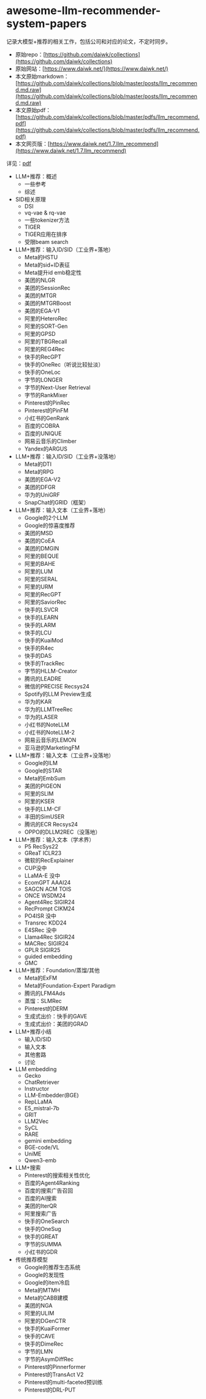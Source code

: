 # awesome-llm-recommender-system-papers

记录大模型+推荐的相关工作，包括公司和对应的论文，不定时同步。

+ 原始repo：[https://github.com/daiwk/collections](https://github.com/daiwk/collections)
+ 原始网站：[https://www.daiwk.net/](https://www.daiwk.net/)
+ 本文原始markdown：[https://github.com/daiwk/collections/blob/master/posts/llm_recommend.md.raw](https://github.com/daiwk/collections/blob/master/posts/llm_recommend.md.raw)
+ 本文原始pdf：[https://github.com/daiwk/collections/blob/master/pdfs/llm_recommend.pdf](https://github.com/daiwk/collections/blob/master/pdfs/llm_recommend.pdf)
+ 本文网页版：[https://www.daiwk.net/1.7.llm_recommend](https://www.daiwk.net/1.7.llm_recommend)


详见：[pdf](https://github.com/daiwk/awesome-llm-recommender-system-papers/blob/main/llm_recommend.pdf)

+ LLM+推荐：概述
  + 一些参考
  + 综述
+ SID相关原理
  + DSI
  + vq-vae & rq-vae
  + 一些tokenizer方法
  + TIGER
  + TIGER应用在排序
  + 受限beam search
+ LLM+推荐：输入ID/SID（工业界+落地）
  + Meta的HSTU
  + Meta的sid+ID表征
  + Meta提升id emb稳定性
  + 美团的NLGR
  + 美团的SessionRec
  + 美团的MTGR
  + 美团的MTGRBoost
  + 美团的EGA-V1
  + 阿里的HeteroRec
  + 阿里的SORT-Gen
  + 阿里的GPSD
  + 阿里的TBGRecall
  + 阿里的REG4Rec
  + 快手的RecGPT
  + 快手的OneRec（听说比较扯淡）
  + 快手的OneLoc
  + 字节的LONGER
  + 字节的Next-User Retrieval
  + 字节的RankMixer
  + Pinterest的PinRec
  + Pinterest的PinFM
  + 小红书的GenRank
  + 百度的COBRA
  + 百度的UNIQUE
  + 网易云音乐的Climber
  + Yandex的ARGUS
+ LLM+推荐：输入ID/SID（工业界+没落地）
  + Meta的DTI
  + Meta的RPG
  + 美团的EGA-V2
  + 美团的DFGR
  + 华为的UniGRF
  + SnapChat的GRID（框架）
+ LLM+推荐：输入文本（工业界+落地）
  + Google的2个LLM
  + Google的惊喜度推荐
  + 美团的MSD
  + 美团的CoEA
  + 美团的DMGIN
  + 阿里的BEQUE
  + 阿里的BAHE
  + 阿里的LUM
  + 阿里的SERAL
  + 阿里的URM
  + 阿里的RecGPT
  + 阿里的SaviorRec
  + 快手的LSVCR
  + 快手的LEARN
  + 快手的LARM
  + 快手的LCU
  + 快手的KuaiMod
  + 快手的R4ec
  + 快手的DAS
  + 快手的TrackRec
  + 字节的HLLM-Creator
  + 腾讯的LEADRE
  + 微信的PRECISE Recsys24
  + Spotify的LLM Preview生成
  + 华为的KAR
  + 华为的LLMTreeRec
  + 华为的LASER
  + 小红书的NoteLLM
  + 小红书的NoteLLM-2
  + 网易云音乐的LEMON
  + 亚马逊的MarketingFM
+ LLM+推荐：输入文本（工业界+没落地）
  + Google的ILM
  + Google的STAR
  + Meta的EmbSum
  + 美团的PIGEON
  + 阿里的SLIM
  + 阿里的KSER
  + 快手的LLM-CF
  + 丰田的SimUSER
  + 腾讯的ECR Recsys24
  + OPPO的DLLM2REC（没落地）
+ LLM+推荐：输入文本（学术界）
  + P5 RecSys22
  + GReaT ICLR23
  + 微软的RecExplainer
  + CUP没中
  + LLaMA-E 没中
  + EcomGPT AAAI24
  + SAGCN ACM TOIS
  + ONCE WSDM24
  + Agent4Rec SIGIR24
  + RecPrompt CIKM24
  + PO4ISR 没中
  + Transrec KDD24
  + E4SRec 没中
  + Llama4Rec SIGIR24
  + MACRec SIGIR24
  + GPLR SIGIR25
  + guided embedding
  + GMC
+ LLM+推荐：Foundation/蒸馏/其他
  + Meta的ExFM
  + Meta的Foundation-Expert Paradigm
  + 腾讯的LFM4Ads
  + 蒸馏：SLMRec
  + Pinterest的DERM
  + 生成式出价：快手的GAVE
  + 生成式出价：美团的GRAD
+ LLM+推荐小结
  + 输入ID/SID
  + 输入文本
  + 其他套路
  + 讨论
+ LLM embedding
  + Gecko
  + ChatRetriever
  + Instructor
  + LLM-Embedder(BGE)
  + RepLLaMA
  + E5_mistral-7b
  + GRIT
  + LLM2Vec
  + SyCL
  + RARE
  + gemini embedding
  + BGE-code/VL
  + UniME
  + Qwen3-emb
+ LLM+搜索
  + Pinterest的搜索相关性优化
  + 百度的Agent4Ranking
  + 百度的搜索广告召回
  + 百度的AI搜索
  + 美团的IterQR
  + 阿里搜索广告
  + 快手的OneSearch
  + 快手的OneSug
  + 快手的GREAT
  + 字节的SUMMA
  + 小红书的GDR
+ 传统推荐模型
  + Google的推荐生态系统
  + Google的发现性
  + Google的item冷启
  + Meta的MTMH
  + Meta的CABB建模
  + 美团的NGA
  + 阿里的ULIM
  + 阿里的DGenCTR
  + 快手的KuaiFormer
  + 快手的CAVE
  + 快手的DimeRec
  + 字节的LMN
  + 字节的AsymDiffRec
  + Pinterest的Pinnerformer
  + Pinterest的TransAct V2
  + Pinterest的multi-faceted预训练
  + Pinterest的DRL-PUT
